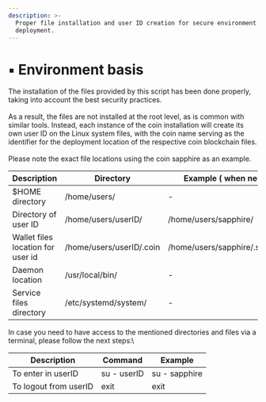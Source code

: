 ```yaml
---
description: >-
  Proper file installation and user ID creation for secure environment
  deployment.
---
```


# ▪ Environment basis

The installation of the files provided by this script has been done properly, taking into account the best security practices.\
\
As a result, the files are not installed at the root level, as is common with similar tools. Instead, each instance of the coin installation will create its own user ID on the Linux system files, with the coin name serving as the identifier for the deployment location of the respective coin blockchain files.\
\
Please note the exact file locations using the coin sapphire as an example.

| Description                       | Directory                | Example ( when need )          |
| --------------------------------- | ------------------------ | ------------------------------ |
| $HOME directory                   | /home/users/             | -                              |
| Directory of user ID              | /home/users/userID/      | /home/users/sapphire/          |
| Wallet files location for user id | /home/users/userID/.coin | /home/users/sapphire/.sapphire |
| Daemon location                   | /usr/local/bin/          | -                              |
| Service files directory           | /etc/systemd/system/     | -                              |

In case you need to have access to the mentioned directories and files via a terminal, please follow the next steps:\


| Description           | Command     | Example       |
| --------------------- | ----------- | ------------- |
| To enter in userID    | su - userID | su - sapphire |
| To logout from userID | exit        | exit          |
